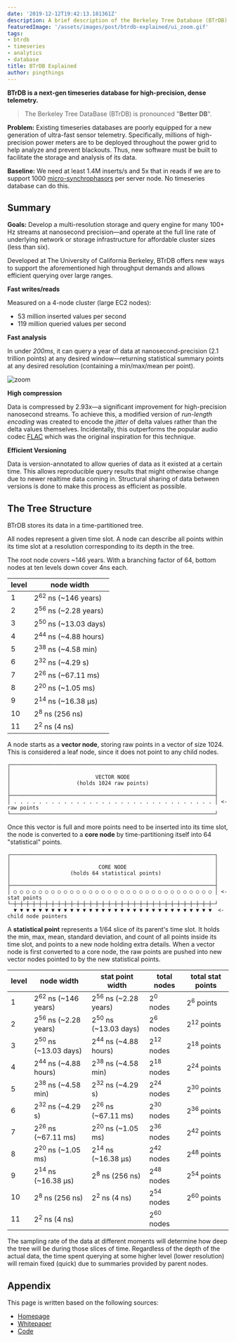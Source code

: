 ```yaml
---
date: '2019-12-12T19:42:13.181361Z'
description: A brief description of the Berkeley Tree Database (BTrDB)
featuredImage: '/assets/images/post/btrdb-explained/ui_zoom.gif'
tags:
- btrdb
- timeseries
- analytics
- database
title: BTrDB Explained
author: pingthings
---
```


**BTrDB is a next-gen timeseries database for high-precision, dense telemetry.**

> The Berkeley Tree DataBase (BTrDB) is pronounced "**Better DB**".

**Problem:** Existing timeseries databases are poorly equipped for a new generation of ultra-fast sensor telemetry. Specifically, millions of high-precision power meters are to be deployed throughout the power grid to help analyze and prevent blackouts. Thus, new software must be built to facilitate the storage and analysis of its data.

**Baseline:** We need at least 1.4M inserts/s and 5x that in reads if we are to support 1000 [micro-synchrophasors] per server node. No timeseries database can do this.

[micro-synchrophasors]:https://arxiv.org/abs/1605.02813

## Summary

**Goals:** Develop a multi-resolution storage and query engine for many 100+ Hz streams at nanosecond precision—and operate at the full line rate of underlying network or storage infrastructure for affordable cluster sizes (less than six).

Developed at The University of California Berkeley, BTrDB offers new ways to support the aforementioned high throughput demands and allows efficient querying over large ranges.

**Fast writes/reads**

Measured on a 4-node cluster (large EC2 nodes):

- 53 million inserted values per second
- 119 million queried values per second

**Fast analysis**

In under _200ms_, it can query a year of data at nanosecond-precision (2.1 trillion points) at any desired window—returning statistical summary points at any desired resolution (containing a min/max/mean per point).

![zoom](/assets/images/post/btrdb-explained/ui_zoom.gif)

**High compression**

Data is compressed by 2.93x—a significant improvement for high-precision nanosecond streams. To achieve this, a modified version of _run-length encoding_ was created to encode the _jitter_ of delta values rather than the delta values themselves.  Incidentally, this  outperforms the popular audio codec [FLAC] which was the original inspiration for this technique.

[FLAC]:https://xiph.org/flac/

**Efficient Versioning**

Data is version-annotated to allow queries of data as it existed at a certain time.  This allows reproducible query results that might otherwise change due to newer realtime data coming in.  Structural sharing of data between versions is done to make this process as efficient as possible.

## The Tree Structure

BTrDB stores its data in a time-partitioned tree.

All nodes represent a given time slot. A node can describe all points within its time slot at a resolution corresponding to its depth in the tree.

The root node covers ~146 years. With a branching factor of 64, bottom nodes at ten levels down cover 4ns each.

<table class="table table-sm table-striped table-bordered">
<thead>
<tr>
<th>level</th>
<th>node width</th>
</tr>
</thead>
<tbody>
<tr>
<td>1</td>
<td>2<sup>62</sup> ns  (~146 years)</td>
</tr>
<tr>
<td>2</td>
<td>2<sup>56</sup> ns  (~2.28 years)</td>
</tr>
<tr>
<td>3</td>
<td>2<sup>50</sup> ns  (~13.03 days)</td>
</tr>
<tr>
<td>4</td>
<td>2<sup>44</sup> ns  (~4.88 hours)</td>
</tr>
<tr>
<td>5</td>
<td>2<sup>38</sup> ns  (~4.58 min)</td>
</tr>
<tr>
<td>6</td>
<td>2<sup>32</sup> ns  (~4.29 s)</td>
</tr>
<tr>
<td>7</td>
<td>2<sup>26</sup> ns  (~67.11 ms)</td>
</tr>
<tr>
<td>8</td>
<td>2<sup>20</sup> ns  (~1.05 ms)</td>
</tr>
<tr>
<td>9</td>
<td>2<sup>14</sup> ns  (~16.38 µs)</td>
</tr>
<tr>
<td>10</td>
<td>2<sup>8</sup> ns   (256 ns)</td>
</tr>
<tr>
<td>11</td>
<td>2<sup>2</sup> ns   (4 ns)</td>
</tr>
</tbody>
</table>

A node starts as a **vector node**, storing raw points in a vector of size 1024. This is considered a leaf node, since it does not point to any child nodes.

```
┌─────────────────────────────────────────────────────────────────┐
│                                                                 │
│                           VECTOR NODE                           │
│                     (holds 1024 raw points)                     │
│                                                                 │
├─────────────────────────────────────────────────────────────────┤
│ . . . . . . . . . . . . . . . . . . . . . . . . . . . . . . . . │ <- raw points
└─────────────────────────────────────────────────────────────────┘
```

Once this vector is full and more points need to be inserted into its time slot, the node is converted to a **core node** by time-partitioning itself into 64 "statistical" points.

```
┌─────────────────────────────────────────────────────────────────┐
│                                                                 │
│                            CORE NODE                            │
│                   (holds 64 statistical points)                 │
│                                                                 │
├─────────────────────────────────────────────────────────────────┤
│ ○ ○ ○ ○ ○ ○ ○ ○ ○ ○ ○ ○ ○ ○ ○ ○ ○ ○ ○ ○ ○ ○ ○ ○ ○ ○ ○ ○ ○ ○ ○ ○ │ <- stat points
└─┼─┼─┼─┼─┼─┼─┼─┼─┼─┼─┼─┼─┼─┼─┼─┼─┼─┼─┼─┼─┼─┼─┼─┼─┼─┼─┼─┼─┼─┼─┼─┼─┘
  ▼ ▼ ▼ ▼ ▼ ▼ ▼ ▼ ▼ ▼ ▼ ▼ ▼ ▼ ▼ ▼ ▼ ▼ ▼ ▼ ▼ ▼ ▼ ▼ ▼ ▼ ▼ ▼ ▼ ▼ ▼ ▼  <- child node pointers
```

A **statistical point** represents a 1/64 slice of its parent's time slot. It
holds the min, max, mean, standard deviation, and count of all points inside its time slot, and points to a new node holding extra details.  When a vector node is first converted to a core node, the raw points are pushed into new vector nodes pointed to by the new statistical points.

<table class="table table-sm table-striped table-bordered">
<thead>
<tr>
<th>level</th>
<th>node width</th>
<th>stat point width</th>
<th>total nodes</th>
<th>total stat points</th>
</tr>
</thead>

<tbody>
<tr>
<td>1</td>
<td>2<sup>62</sup> ns  (~146 years)</td>
<td>2<sup>56</sup> ns  (~2.28 years)</td>
<td>2<sup>0</sup> nodes</td>
<td>2<sup>6</sup> points</td>
</tr>

<tr>
<td>2</td>
<td>2<sup>56</sup> ns  (~2.28 years)</td>
<td>2<sup>50</sup> ns  (~13.03 days)</td>
<td>2<sup>6</sup> nodes</td>
<td>2<sup>12</sup> points</td>
</tr>

<tr>
<td>3</td>
<td>2<sup>50</sup> ns  (~13.03 days)</td>
<td>2<sup>44</sup> ns  (~4.88 hours)</td>
<td>2<sup>12</sup> nodes</td>
<td>2<sup>18</sup> points</td>
</tr>

<tr>
<td>4</td>
<td>2<sup>44</sup> ns  (~4.88 hours)</td>
<td>2<sup>38</sup> ns  (~4.58 min)</td>
<td>2<sup>18</sup> nodes</td>
<td>2<sup>24</sup> points</td>
</tr>

<tr>
<td>5</td>
<td>2<sup>38</sup> ns  (~4.58 min)</td>
<td>2<sup>32</sup> ns  (~4.29 s)</td>
<td>2<sup>24</sup> nodes</td>
<td>2<sup>30</sup> points</td>
</tr>

<tr>
<td>6</td>
<td>2<sup>32</sup> ns  (~4.29 s)</td>
<td>2<sup>26</sup> ns  (~67.11 ms)</td>
<td>2<sup>30</sup> nodes</td>
<td>2<sup>36</sup> points</td>
</tr>

<tr>
<td>7</td>
<td>2<sup>26</sup> ns  (~67.11 ms)</td>
<td>2<sup>20</sup> ns  (~1.05 ms)</td>
<td>2<sup>36</sup> nodes</td>
<td>2<sup>42</sup> points</td>
</tr>

<tr>
<td>8</td>
<td>2<sup>20</sup> ns  (~1.05 ms)</td>
<td>2<sup>14</sup> ns  (~16.38 µs)</td>
<td>2<sup>42</sup> nodes</td>
<td>2<sup>48</sup> points</td>
</tr>

<tr>
<td>9</td>
<td>2<sup>14</sup> ns  (~16.38 µs)</td>
<td>2<sup>8</sup> ns   (256 ns)</td>
<td>2<sup>48</sup> nodes</td>
<td>2<sup>54</sup> points</td>
</tr>

<tr>
<td>10</td>
<td>2<sup>8</sup> ns   (256 ns)</td>
<td>2<sup>2</sup> ns   (4 ns)</td>
<td>2<sup>54</sup> nodes</td>
<td>2<sup>60</sup> points</td>
</tr>

<tr>
<td>11</td>
<td>2<sup>2</sup> ns   (4 ns)</td>
<td></td>
<td>2<sup>60</sup> nodes</td>
<td></td>
</tr>
</tbody>
</table>

The sampling rate of the data at different moments will determine how deep the tree will be during those slices of time. Regardless of the depth of the actual data, the time spent querying at some higher level (lower resolution) will remain fixed (quick) due to summaries provided by parent nodes.

## Appendix

This page is written based on the following sources:

- [Homepage](http://btrdb.io/)
- [Whitepaper](https://www.usenix.org/system/files/conference/fast16/fast16-papers-andersen.pdf)
- [Code](https://github.com/BTrDB/btrdb-server)
